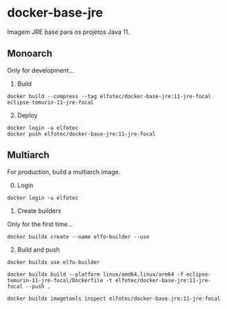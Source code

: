 # docker-base-jre

Imagem JRE base para os projetos Java 11.

## Monoarch

Only for development...

1. Build

```shell
docker build --compress --tag elfotec/docker-base-jre:11-jre-focal eclipse-temurin-11-jre-focal
```

2. Deploy

```shell
docker login -u elfotec
docker push elfotec/docker-base-jre:11-jre-focal
```

## Multiarch

For production, build a multiarch image.

0. Login

```shell
docker login -u elfotec
```

1. Create builderx

Only for the first time...

```shell
docker buildx create --name elfo-builder --use
```

2. Build and push

```shell
docker buildx use elfo-builder

docker buildx build --platform linux/amd64,linux/arm64 -f eclipse-temurin-11-jre-focal/Dockerfile -t elfotec/docker-base-jre:11-jre-focal --push .

docker buildx imagetools inspect elfotec/docker-base-jre:11-jre-focal
```